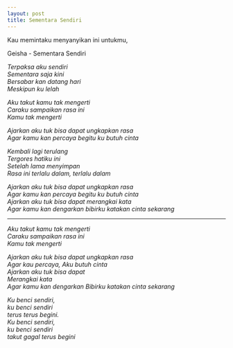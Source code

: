 ```yaml
---
layout: post
title: Sementara Sendiri
---
```


Kau memintaku menyanyikan ini untukmu,

Geisha - Sementara Sendiri

_Terpaksa aku sendiri  
Sementara saja kini  
Bersabar kan datang hari  
Meskipun ku lelah_

_Aku takut kamu tak mengerti  
Caraku sampaikan rasa ini  
Kamu tak mengerti_

_Ajarkan aku tuk bisa dapat ungkapkan rasa  
Agar kamu kan percaya begitu ku butuh cinta_

_Kembali lagi terulang  
Tergores hatiku ini  
Setelah lama menyimpan  
Rasa ini terlalu dalam, terlalu dalam_

_Ajarkan aku tuk bisa dapat ungkapkan rasa  
Agar kamu kan percaya begitu ku butuh cinta  
Ajarkan aku tuk bisa dapat merangkai kata  
Agar kamu kan dengarkan bibirku katakan cinta sekarang_

---

_Aku takut kamu tak mengerti  
Caraku sampaikan rasa ini  
Kamu tak mengerti_

_Ajarkan aku tuk bisa dapat ungkapkan rasa  
Agar kau percaya, Aku butuh cinta  
Ajarkan aku tuk bisa dapat  
Merangkai kata  
Agar kamu kan dengarkan 
Bibirku katakan cinta sekarang_

_Ku benci sendiri,  
ku benci sendiri  
terus terus begini.  
Ku benci sendiri,  
ku benci sendiri  
takut gagal terus begini_